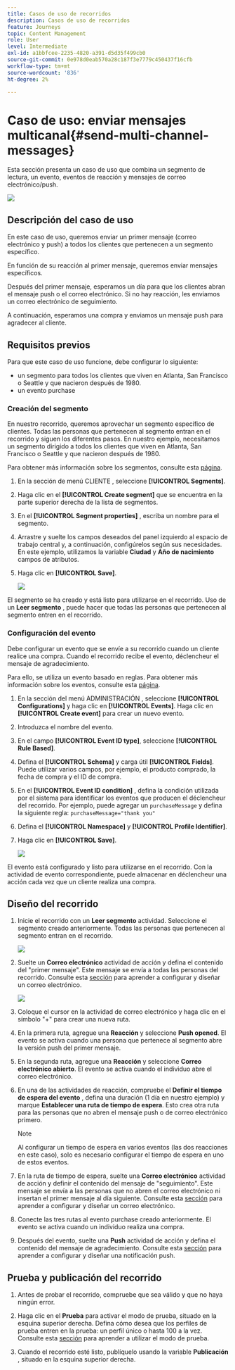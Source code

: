 ```yaml
---
title: Casos de uso de recorridos
description: Casos de uso de recorridos
feature: Journeys
topic: Content Management
role: User
level: Intermediate
exl-id: a1bbfcee-2235-4820-a391-d5d35f499cb0
source-git-commit: 0e978d0eab570a28c187f3e7779c450437f16cfb
workflow-type: tm+mt
source-wordcount: '836'
ht-degree: 2%

---
```


# Caso de uso: enviar mensajes multicanal{#send-multi-channel-messages}

Esta sección presenta un caso de uso que combina un segmento de lectura, un evento, eventos de reacción y mensajes de correo electrónico/push.

![](assets/jo-uc1.png)

## Descripción del caso de uso

En este caso de uso, queremos enviar un primer mensaje (correo electrónico y push) a todos los clientes que pertenecen a un segmento específico.

En función de su reacción al primer mensaje, queremos enviar mensajes específicos.

Después del primer mensaje, esperamos un día para que los clientes abran el mensaje push o el correo electrónico. Si no hay reacción, les enviamos un correo electrónico de seguimiento.

A continuación, esperamos una compra y enviamos un mensaje push para agradecer al cliente.

## Requisitos previos

Para que este caso de uso funcione, debe configurar lo siguiente:

* un segmento para todos los clientes que viven en Atlanta, San Francisco o Seattle y que nacieron después de 1980.
* un evento purchase

### Creación del segmento

En nuestro recorrido, queremos aprovechar un segmento específico de clientes. Todas las personas que pertenecen al segmento entran en el recorrido y siguen los diferentes pasos. En nuestro ejemplo, necesitamos un segmento dirigido a todos los clientes que viven en Atlanta, San Francisco o Seattle y que nacieron después de 1980.

Para obtener más información sobre los segmentos, consulte esta [página](../segment/about-segments.md).

1. En la sección de menú CLIENTE , seleccione **[!UICONTROL Segments]**.

1. Haga clic en el **[!UICONTROL Create segment]** que se encuentra en la parte superior derecha de la lista de segmentos.

1. En el **[!UICONTROL Segment properties]** , escriba un nombre para el segmento.

1. Arrastre y suelte los campos deseados del panel izquierdo al espacio de trabajo central y, a continuación, configúrelos según sus necesidades. En este ejemplo, utilizamos la variable **Ciudad** y **Año de nacimiento** campos de atributos.

1. Haga clic en **[!UICONTROL Save]**.

   ![](assets/add-attributes.png)

El segmento se ha creado y está listo para utilizarse en el recorrido. Uso de un **Leer segmento** , puede hacer que todas las personas que pertenecen al segmento entren en el recorrido.

### Configuración del evento

Debe configurar un evento que se envíe a su recorrido cuando un cliente realice una compra. Cuando el recorrido recibe el evento, déclencheur el mensaje de agradecimiento.

Para ello, se utiliza un evento basado en reglas. Para obtener más información sobre los eventos, consulte esta [página](../event/about-events.md).

1. En la sección del menú ADMINISTRACIÓN , seleccione **[!UICONTROL Configurations]** y haga clic en **[!UICONTROL Events]**. Haga clic en **[!UICONTROL Create event]** para crear un nuevo evento.

1. Introduzca el nombre del evento.

1. En el campo **[!UICONTROL Event ID type]**, seleccione **[!UICONTROL Rule Based]**.

1. Defina el **[!UICONTROL Schema]** y carga útil **[!UICONTROL Fields]**. Puede utilizar varios campos, por ejemplo, el producto comprado, la fecha de compra y el ID de compra.

1. En el **[!UICONTROL Event ID condition]** , defina la condición utilizada por el sistema para identificar los eventos que producen el déclencheur del recorrido. Por ejemplo, puede agregar un `purchaseMessage` y defina la siguiente regla: `purchaseMessage="thank you"`

1. Defina el **[!UICONTROL Namespace]** y **[!UICONTROL Profile Identifier]**.

1. Haga clic en **[!UICONTROL Save]**.

   ![](assets/jo-uc2.png)

El evento está configurado y listo para utilizarse en el recorrido. Con la actividad de evento correspondiente, puede almacenar en déclencheur una acción cada vez que un cliente realiza una compra.

## Diseño del recorrido

1. Inicie el recorrido con un **Leer segmento** actividad. Seleccione el segmento creado anteriormente. Todas las personas que pertenecen al segmento entran en el recorrido.

   ![](assets/jo-uc4.png)

1. Suelte un **Correo electrónico** actividad de acción y defina el contenido del &quot;primer mensaje&quot;. Este mensaje se envía a todas las personas del recorrido. Consulte esta [sección](../messages/create-email.md) para aprender a configurar y diseñar un correo electrónico.

   ![](assets/jo-uc5.png)

1. Coloque el cursor en la actividad de correo electrónico y haga clic en el símbolo &quot;+&quot; para crear una nueva ruta.

1. En la primera ruta, agregue una **Reacción** y seleccione **Push opened**. El evento se activa cuando una persona que pertenece al segmento abre la versión push del primer mensaje.

1. En la segunda ruta, agregue una **Reacción** y seleccione **Correo electrónico abierto**. El evento se activa cuando el individuo abre el correo electrónico.

1. En una de las actividades de reacción, compruebe el **Definir el tiempo de espera del evento** , defina una duración (1 día en nuestro ejemplo) y marque **Establecer una ruta de tiempo de espera**. Esto crea otra ruta para las personas que no abren el mensaje push o de correo electrónico primero.

   >[!NOTE]
   >
   >Al configurar un tiempo de espera en varios eventos (las dos reacciones en este caso), solo es necesario configurar el tiempo de espera en uno de estos eventos.

1. En la ruta de tiempo de espera, suelte una **Correo electrónico** actividad de acción y definir el contenido del mensaje de &quot;seguimiento&quot;. Este mensaje se envía a las personas que no abren el correo electrónico ni insertan el primer mensaje al día siguiente. Consulte esta [sección](../messages/create-email.md) para aprender a configurar y diseñar un correo electrónico.

1. Conecte las tres rutas al evento purchase creado anteriormente. El evento se activa cuando un individuo realiza una compra.

1. Después del evento, suelte una **Push** actividad de acción y defina el contenido del mensaje de agradecimiento. Consulte esta [sección](../messages/create-push.md) para aprender a configurar y diseñar una notificación push.

## Prueba y publicación del recorrido

1. Antes de probar el recorrido, compruebe que sea válido y que no haya ningún error.

1. Haga clic en el **Prueba** para activar el modo de prueba, situado en la esquina superior derecha. Defina cómo desea que los perfiles de prueba entren en la prueba: un perfil único o hasta 100 a la vez. Consulte esta [sección](testing-the-journey.md) para aprender a utilizar el modo de prueba.

1. Cuando el recorrido esté listo, publíquelo usando la variable **Publicación** , situado en la esquina superior derecha.
